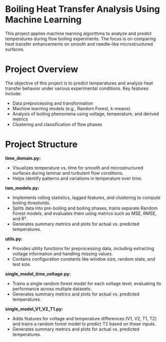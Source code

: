# Boiling Heat Transfer Analysis Using Machine Learning
This project applies machine learning algorithms to analyze and predict temperatures during flow boiling experiments. The focus is on comparing heat transfer enhancements on smooth and needle-like microstructured surfaces.

# Project Overview
The objective of this project is to predict temperatures and analyze heat transfer behavior under various experimental conditions. Key features include:

* Data preprocessing and transformation
* Machine learning models (e.g., Random Forest, k-means)
* Analysis of boiling phenomena using voltage, temperature, and derived metrics
* Clustering and classification of flow phases

# Project Structure
**time_domain.py:**

* Visualizes temperature vs. time for smooth and microstructured surfaces during laminar and turbulent flow conditions.
* Helps identify patterns and variations in temperature over time.

**two_models.py:**

* Implements rolling statistics, lagged features, and clustering to compute boiling thresholds.
* Splits data into pre-boiling and boiling phases, trains separate Random Forest models, and evaluates them using metrics such as MSE, RMSE, and R².
* Generates summary metrics and plots for actual vs. predicted temperatures.

**utils.py:**

* Provides utility functions for preprocessing data, including extracting voltage information and handling missing values.
* Contains configuration constants like window size, random state, and test size.

**single_model_time_voltage.py:**

* Trains a single random forest model for each voltage level, evaluating its performance across multiple datasets.
* Generates summary metrics and plots for actual vs. predicted temperatures.

**single_model_V1_V2_T1.py:**

* Adds features for voltage and temperature differences (V1, V2, T1, T2) and trains a random forest model to predict T2 based on these inputs.
* Generates summary metrics and plots for actual vs. predicted temperatures.
